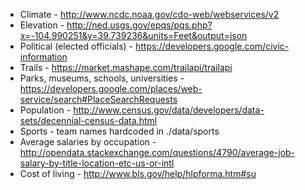 - Climate - http://www.ncdc.noaa.gov/cdo-web/webservices/v2
- Elevation - http://ned.usgs.gov/epqs/pqs.php?x=-104.990251&y=39.739236&units=Feet&output=json
- Political (elected officials) - https://developers.google.com/civic-information
- Trails - https://market.mashape.com/trailapi/trailapi
- Parks, museums, schools, universities - https://developers.google.com/places/web-service/search#PlaceSearchRequests
- Population - http://www.census.gov/data/developers/data-sets/decennial-census-data.html
- Sports - team names hardcoded in ./data/sports
- Average salaries by occupation - http://opendata.stackexchange.com/questions/4790/average-job-salary-by-title-location-etc-us-or-intl
- Cost of living - http://www.bls.gov/help/hlpforma.htm#su
